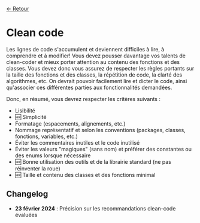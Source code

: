 [← Retour](../README.md)

# Clean code

Les lignes de code s'accumulent et deviennent difficiles à lire, à comprendre et à modifier! Vous devez pousser davantage vos talents de clean-coder et mieux porter attention au contenu des fonctions et des classes. Vous devez donc vous assurez de respecter les règles portants sur la taille des fonctions et des classes, la répétition de code, la clarté des algorithmes, etc. On devrait pouvoir facilement lire et dicter le code, ainsi qu'associer ces différentes parties aux fonctionnalités demandées.

Donc, en résumé, vous devrez respecter les critères suivants :

- Lisibilité
- 🆕 Simplicité
- Formatage (espacements, alignements, etc.)
- Nommage représentatif et selon les conventions (packages, classes, fonctions, variables, etc.)
- Éviter les commentaires inutiles et le code inutilisé
- Éviter les valeurs "magiques" (sans nom) et préférer des constantes ou des enums lorsque nécessaire
- 🆕 Bonne utilisation des outils et de la librairie standard (ne pas réinventer la roue)
- 🆕 Taille et contenu des classes et des fonctions minimal

## Changelog

- **23 février 2024** : Précision sur les recommandations clean-code évaluées
